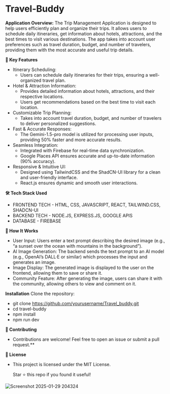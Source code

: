 
# Travel-Buddy
</hr>

**Application Overview:**
The Trip Management Application is designed to help users efficiently plan and organize their trips. It allows users to schedule daily itineraries, get information about hotels, attractions, and the best times to visit various destinations. The app takes into account user preferences such as travel duration, budget, and number of travelers, providing them with the most accurate and useful trip details.

**🚀 Key Features**
- Itinerary Scheduling:
  - Users can schedule daily itineraries for their trips, ensuring a well-organized travel plan.
- Hotel & Attraction Information:
  - Provides detailed information about hotels, attractions, and their respective locations.
  - Users get recommendations based on the best time to visit each location.
- Customizable Trip Planning:
  - Takes into account travel duration, budget, and number of travelers to deliver personalized suggestions.
- Fast & Accurate Responses:
  - The Gemini-1.5-pro model is utilized for processing user inputs, providing 50% faster and more accurate results.
- Seamless Integration:
  - Integrated with Firebase for real-time data synchronization.
  - Google Places API ensures accurate and up-to-date information (90% accuracy).
- Responsive & Intuitive UI:
  - Designed using TailwindCSS and the ShadCN-UI library for a clean and user-friendly interface.
  - React.js ensures dynamic and smooth user interactions.

**🛠 Tech Stack Used**
- FRONTEND TECH -  HTML, CSS, JAVASCRIPT, REACT, TAILWIND.CSS, SHADCN-UI
- BACKEND TECH -  NODE.JS, EXPRESS.JS, GOOGLE APIS
- DATABASE - FIREBASE

**🔄 How It Works**
- User Input: Users enter a text prompt describing the desired image (e.g., “a sunset over the ocean with mountains in the background”).
- AI Image Generation: The backend sends the text prompt to an AI model (e.g., OpenAI’s DALL·E or similar) which processes the input and generates an image.
- Image Display: The generated image is displayed to the user on the frontend, allowing them to save or share it.
- Community Feature: After generating the image, users can share it with the community, allowing others to view and comment on it.

**Installation**
  Clone the repository:
- git clone https://github.com/yourusername/Travel_buddy.git
- cd travel-buddy
- npm install
- npm run dev
  

**🤝 Contributing**
- Contributions are welcome! Feel free to open an issue or submit a pull request.**

**📜 License**
- This project is licensed under the MIT License.

  Star ⭐ this repo if you found it useful!

![Screenshot 2025-01-29 204324](https://github.com/user-attachments/assets/df2027de-45c5-4414-9c42-e45f834ef6e0)
